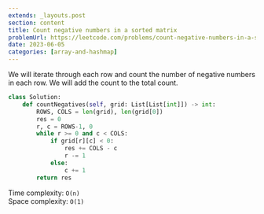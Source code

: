 ```yaml
---
extends: _layouts.post
section: content
title: Count negative numbers in a sorted matrix
problemUrl: https://leetcode.com/problems/count-negative-numbers-in-a-sorted-matrix/
date: 2023-06-05
categories: [array-and-hashmap]
---
```


We will iterate through each row and count the number of negative numbers in each row. We will add the count to the total count.

```python
class Solution:
    def countNegatives(self, grid: List[List[int]]) -> int:
        ROWS, COLS = len(grid), len(grid[0])
        res = 0
        r, c = ROWS-1, 0
        while r >= 0 and c < COLS:
            if grid[r][c] < 0:
                res += COLS - c
                r -= 1
            else:
                c += 1
        return res
```

Time complexity: `O(n)` <br/>
Space complexity: `O(1)`